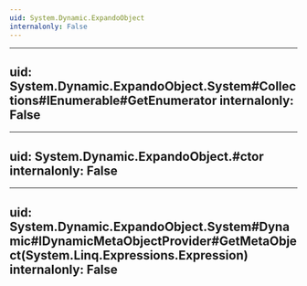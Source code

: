 ```yaml
---
uid: System.Dynamic.ExpandoObject
internalonly: False
---
```


---
uid: System.Dynamic.ExpandoObject.System#Collections#IEnumerable#GetEnumerator
internalonly: False
---

---
uid: System.Dynamic.ExpandoObject.#ctor
internalonly: False
---

---
uid: System.Dynamic.ExpandoObject.System#Dynamic#IDynamicMetaObjectProvider#GetMetaObject(System.Linq.Expressions.Expression)
internalonly: False
---
